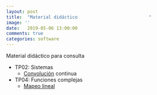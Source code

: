 ```yaml
---
layout: post
title:  "Material didáctico                           "
image: ''
date:   2019-05-06 13:00:00
comments: true
categories: software
---
```


Material didáctico para consulta

* TP02: Sistemas
  - [Convolución](https://drive.google.com/open?id=1o3uzJhegkeNWMsgxaYfC4nm7cYEQm7nA)
  continua
* TP04: Funciones complejas
  - [Mapeo lineal](https://drive.google.com/open?id=1mpabowfRJFin37DECUIpNSj2ODNGouLC)
